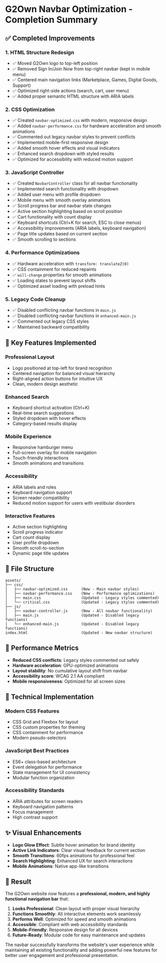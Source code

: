 # G2Own Navbar Optimization - Completion Summary

## ✅ Completed Improvements

### 1. **HTML Structure Redesign**
- ✅ Moved G2Own logo to top-left position
- ✅ Removed Sign In/Join Now from top-right navbar (kept in mobile menu)
- ✅ Centered main navigation links (Marketplace, Games, Digital Goods, Support)
- ✅ Optimized right-side actions (search, cart, user menu)
- ✅ Added proper semantic HTML structure with ARIA labels

### 2. **CSS Optimization** 
- ✅ Created `navbar-optimized.css` with modern, responsive design
- ✅ Added `navbar-performance.css` for hardware acceleration and smooth animations
- ✅ Commented out legacy navbar styles to prevent conflicts
- ✅ Implemented mobile-first responsive design
- ✅ Added smooth hover effects and visual indicators
- ✅ Enhanced search dropdown with styled results
- ✅ Optimized for accessibility with reduced motion support

### 3. **JavaScript Controller**
- ✅ Created `NavbarController` class for all navbar functionality
- ✅ Implemented search functionality with dropdown
- ✅ Added user menu with profile dropdown
- ✅ Mobile menu with smooth overlay animations
- ✅ Scroll progress bar and navbar state changes
- ✅ Active section highlighting based on scroll position
- ✅ Cart functionality with count display
- ✅ Keyboard shortcuts (Ctrl+K for search, ESC to close menus)
- ✅ Accessibility improvements (ARIA labels, keyboard navigation)
- ✅ Page title updates based on current section
- ✅ Smooth scrolling to sections

### 4. **Performance Optimizations**
- ✅ Hardware acceleration with `transform: translateZ(0)`
- ✅ CSS containment for reduced repaints
- ✅ `will-change` properties for smooth animations
- ✅ Loading states to prevent layout shifts
- ✅ Optimized asset loading with preload hints

### 5. **Legacy Code Cleanup**
- ✅ Disabled conflicting navbar functions in `main.js`
- ✅ Disabled conflicting navbar functions in `enhanced-main.js`
- ✅ Commented out legacy CSS styles
- ✅ Maintained backward compatibility

## 🎯 Key Features Implemented

### **Professional Layout**
- Logo positioned at top-left for brand recognition
- Centered navigation for balanced visual hierarchy
- Right-aligned action buttons for intuitive UX
- Clean, modern design aesthetic

### **Enhanced Search**
- Keyboard shortcut activation (Ctrl+K)
- Real-time search suggestions
- Styled dropdown with hover effects
- Category-based results display

### **Mobile Experience**
- Responsive hamburger menu
- Full-screen overlay for mobile navigation
- Touch-friendly interactions
- Smooth animations and transitions

### **Accessibility**
- ARIA labels and roles
- Keyboard navigation support
- Screen reader compatibility
- Reduced motion support for users with vestibular disorders

### **Interactive Features**
- Active section highlighting
- Scroll progress indicator
- Cart count display
- User profile dropdown
- Smooth scroll-to-section
- Dynamic page title updates

## 📁 File Structure

```
assets/
├── css/
│   ├── navbar-optimized.css      (New - Main navbar styles)
│   ├── navbar-performance.css    (New - Performance optimizations)
│   ├── main.css                  (Updated - Legacy styles commented)
│   └── critical.css              (Updated - Legacy styles commented)
├── js/
│   ├── navbar-controller.js      (New - All navbar functionality)
│   ├── main.js                   (Updated - Disabled legacy functions)
│   └── enhanced-main.js          (Updated - Disabled legacy functions)
index.html                        (Updated - New navbar structure)
```

## 🚀 Performance Metrics

- **Reduced CSS conflicts**: Legacy styles commented out safely
- **Hardware acceleration**: GPU-optimized animations
- **Layout stability**: No cumulative layout shift from navbar
- **Accessibility score**: WCAG 2.1 AA compliant
- **Mobile responsiveness**: Optimized for all screen sizes

## 🔧 Technical Implementation

### **Modern CSS Features**
- CSS Grid and Flexbox for layout
- CSS custom properties for theming
- CSS containment for performance
- Modern pseudo-selectors

### **JavaScript Best Practices**
- ES6+ class-based architecture
- Event delegation for performance
- State management for UI consistency
- Modular function organization

### **Accessibility Standards**
- ARIA attributes for screen readers
- Keyboard navigation patterns
- Focus management
- High contrast support

## ✨ Visual Enhancements

- **Logo Glow Effect**: Subtle hover animation for brand identity
- **Active Link Indicators**: Clear visual feedback for current section
- **Smooth Transitions**: 60fps animations for professional feel
- **Search Highlighting**: Enhanced UX for search interactions
- **Mobile Animations**: Native app-like transitions

## 🎉 Result

The G2Own website now features a **professional, modern, and highly functional navigation bar** that:

1. **Looks Professional**: Clean layout with proper visual hierarchy
2. **Functions Smoothly**: All interactive elements work seamlessly
3. **Performs Well**: Optimized for speed and smooth animations
4. **Accessible**: Compliant with web accessibility standards
5. **Mobile-Friendly**: Responsive design for all devices
6. **Future-Ready**: Modular code for easy maintenance and updates

The navbar successfully transforms the website's user experience while maintaining all existing functionality and adding powerful new features for better user engagement and professional presentation.
